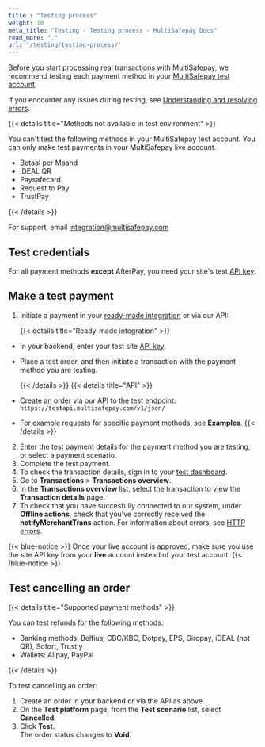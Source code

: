 ```yaml
---
title : "Testing process"
weight: 10
meta_title: "Testing - Testing process - MultiSafepay Docs"
read_more: "."
url: '/testing/testing-process/'
---
```


Before you start processing real transactions with MultiSafepay, we recommend testing each payment method in your [MultiSafepay test account](https://testmerchant.multisafepay.com/).

If you encounter any issues during testing, see [Understanding and resolving errors](/developer/errors-explained/understanding-and-resolving-errors/).

{{< details title="Methods not available in test environment" >}}

You can't test the following methods in your MultiSafepay test account. You can only make test payments in your MultiSafepay live account.

- Betaal per Maand
- iDEAL QR
- Paysafecard
- Request to Pay
- TrustPay

{{< /details >}}

For support, email <integration@multisafepay.com>

## Test credentials

For all payment methods **except** AfterPay, you need your site's test [API key](/account/site-id-api-key-secure-code/).

## Make a test payment

1. Initiate a payment in your [ready-made integration](/integrations/) or via our API:  

    {{< details title="Ready-made integration" >}}

- In your backend, enter your test site [API key](/account/site-id-api-key-secure-code/).
- Place a test order, and then initiate a transaction with the payment method you are testing. 

    {{< /details >}}
    {{< details title="API" >}}
  
- [Create an order](https://docs-api.multisafepay.com/reference/createorder) via our API to the test endpoint: `https://testapi.multisafepay.com/v1/json/` 
- For example requests for specific payment methods, see **Examples**.
    {{< /details >}}
2. Enter the [test payment details](/testing/test-payment-details/) for the payment method you are testing, or select a payment scenario.
3. Complete the test payment.
4. To check the transaction details, sign in to your [test dashboard](https://testmerchant.multisafepay.com/).
5. Go to **Transactions** > **Transactions overview**.
6. In the **Transactions overview** list, select the transaction to view the **Transaction details** page. 
7. To check that you have succesfully connected to our system, under **Offline actions**, check that you've correctly received the **notifyMerchantTrans** action. For information about errors, see [HTTP errors](/developer/errors-explained/http-errors/).

{{< blue-notice >}} Once your live account is approved, make sure you use the site API key from your **live** account instead of your test account. {{< /blue-notice >}}

## Test cancelling an order

{{< details title="Supported payment methods" >}}

You can test refunds for the following methods:

- Banking methods: Belfius, CBC/KBC, Dotpay, EPS, Giropay, iDEAL (not QR), Sofort, Trustly
- Wallets: Alipay, PayPal

{{< /details >}}

To test cancelling an order:

1. Create an order in your backend or via the API as above.
2. On the **Test platform** page, from the **Test scenario** list, select **Cancelled**.
3. Click **Test**.  
  The order status changes to **Void**.


